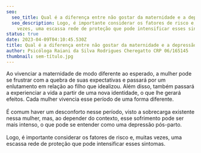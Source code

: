 ```yaml
---
seo:
  seo_title: Qual é a diferença entre não gostar da maternidade e a depressão pós-parto?
  seo_description: Logo, é importante considerar os fatores de risco e, muitas
    vezes, uma escassa rede de proteção que pode intensificar esses sintomas.
status: true
date: 2023-04-09T04:10:45.530Z
title: Qual é a diferença entre não gostar da maternidade e a depressão pós-parto?
author: Psicóloga Raiani da Silva Rodrigues Cheregatto CRP 06/165145
thumbnail: sem-título.jpg
---
```

<!--StartFragment-->

Ao vivenciar a maternidade de modo diferente ao esperado, a mulher pode se frustrar com a quebra de suas expectativas e passará por um enlutamento em relação ao filho que idealizou. Além disso, também passará a experienciar a vida a partir de uma nova identidade, o que lhe gerará efeitos. Cada mulher vivencia esse período de uma forma diferente.\
\
É comum haver um desconforto nesse período, visto a sobrecarga existente nessa mulher, mas, ao depender do contexto, esse sofrimento pode ser mais intenso, o que pode se entender como uma depressão pós-parto.\
\
Logo, é importante considerar os fatores de risco e, muitas vezes, uma escassa rede de proteção que pode intensificar esses sintomas.

<!--EndFragment-->
